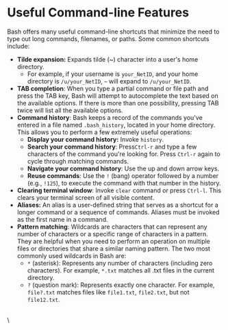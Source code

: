 # Useful Command-line Features

Bash offers many useful command-line shortcuts that minimize the need to type out long commands, filenames, or paths. Some common shortcuts include:

* **Tilde expansion:** Expands tilde (\~) character into a user's home directory.
  * For example, if your username is `your_NetID`, and your home directory is `/u/your_NetID`,  `~` will expand to `/u/your_NetID`.
* **TAB completion**: When you type a partial command or file path and press the TAB key, Bash will attempt to autocomplete the text based on the available options. If there is more than one possibility, pressing TAB twice will list all the available options.&#x20;
* **Command history**: Bash keeps a record of the commands you've entered in a file named `.bash_history`, located in your home directory.  This allows you to perform a few extremely useful operations:&#x20;
  * **Display your command history:**  Invoke `history`.&#x20;
  * **Search your command history**: Press`Ctrl-r` and type a few characters of the command you're looking for. Press `Ctrl-r` again to cycle through matching commands.
  * **Navigate your command history**: Use the up and down arrow keys.
  * **Reuse commands**: Use the `!` (bang) operator followed by a number (e.g., `!125`), to execute the command with that number in the history.&#x20;
* **Clearing terminal window**: Invoke `clear` command or press `Ctrl-l`. This clears your terminal screen of all visible content. &#x20;
* **Aliases:** An alias is a user-defined string that serves as a shortcut for a longer command or a sequence of commands. Aliases must be invoked as the first name in a command.&#x20;
* **Pattern matching**: Wildcards are characters that can represent any number of characters or a specific range of characters in a pattern. They are helpful when you need to perform an operation on multiple files or directories that share a similar naming pattern. The two most commonly used wildcards in Bash are:
  * `*` (asterisk): Represents any number of characters (including zero characters). For example, `*.txt` matches all .txt files in the current directory.&#x20;
  * `?` (question mark): Represents exactly one character. For example, `file?.txt` matches files like `file1.txt`, `file2.txt`, but not `file12.txt`.

\
\
